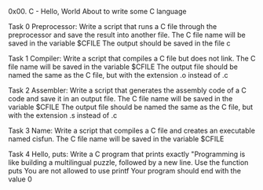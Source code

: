 0x00. C - Hello, World
About to write some C language

Task 0 Preprocessor:
Write a script that runs a C file through the preprocessor and save the result into another file.
The C file name will be saved in the variable $CFILE
The output should be saved in the file c

Task 1 Compiler:
Write a script that compiles a C file but does not link.
The C file name will be saved in the variable $CFILE
The output file should be named the same as the C file, but with the extension .o instead of .c

Task 2 Assembler:
Write a script that generates the assembly code of a C code and save it in an output file.
The C file name will be saved in the variable $CFILE
The output file should be named the same as the C file, but with the extension .s instead of .c

Task 3 Name:
Write a script that compiles a C file and creates an executable named cisfun.
The C file name will be saved in the variable $CFILE

Task 4 Hello, puts:
Write a C program that prints exactly "Programming is like building a multilingual puzzle, followed by a new line.
Use the function puts
You are not allowed to use printf
Your program should end with the value 0
